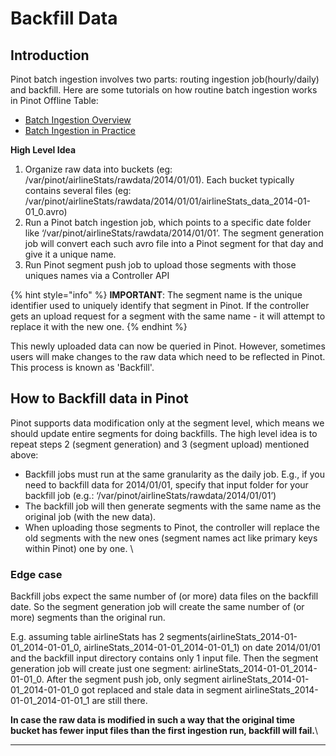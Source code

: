 # Backfill Data

## Introduction

Pinot batch ingestion involves two parts: routing ingestion job(hourly/daily) and backfill. Here are some tutorials on how routine batch ingestion works in Pinot Offline Table:

* [Batch Ingestion Overview](https://docs.pinot.apache.org/basics/data-import/batch-ingestion)
* [Batch Ingestion in Practice](https://docs.pinot.apache.org/users/tutorials/batch-data-ingestion-in-practice)

**High Level Idea**

1. Organize raw data into buckets (eg: /var/pinot/airlineStats/rawdata/2014/01/01). Each bucket typically contains several files (eg: /var/pinot/airlineStats/rawdata/2014/01/01/airlineStats\_data\_2014-01-01\_0.avro)
2. Run a Pinot batch ingestion job, which points to a specific date folder like ‘/var/pinot/airlineStats/rawdata/2014/01/01’. The segment generation job will convert each such avro file into a Pinot segment for that day and give it a unique name.
3. Run Pinot segment push job to upload those segments with those uniques names via a Controller API

{% hint style="info" %}
**IMPORTANT**: The segment name is the unique identifier used to uniquely identify that segment in Pinot. If the controller gets an upload request for a segment with the same name - it will attempt to replace it with the new one.
{% endhint %}

This newly uploaded data can now be queried in Pinot. However, sometimes users will make changes to the raw data which need to be reflected in Pinot. This process is known as 'Backfill'.

## **How to Backfill data in Pinot**

Pinot supports data modification only at the segment level, which means we should update entire segments for doing backfills. The high level idea is to repeat steps 2 (segment generation) and 3 (segment upload) mentioned above:

* Backfill jobs must run at the same granularity as the daily job. E.g., if you need to backfill data for 2014/01/01, specify that input folder for your backfill job (e.g.: ‘/var/pinot/airlineStats/rawdata/2014/01/01’)
* The backfill job will then generate segments with the same name as the original job (with the new data).&#x20;
* When uploading those segments to Pinot, the controller will replace the old segments with the new ones (segment names act like primary keys within Pinot) one by one. \


### **Edge case**

Backfill jobs expect the same number of (or more) data files on the backfill date. So the segment generation job will create the same number of (or more) segments than the original run.

E.g. assuming table airlineStats has 2 segments(airlineStats\_2014-01-01\_2014-01-01\_0, airlineStats\_2014-01-01\_2014-01-01\_1) on date 2014/01/01 and the backfill input directory contains only 1 input file. Then the segment generation job will create just one segment: airlineStats\_2014-01-01\_2014-01-01\_0. After the segment push job, only segment airlineStats\_2014-01-01\_2014-01-01\_0 got replaced and stale data in segment airlineStats\_2014-01-01\_2014-01-01\_1 are still there.

**In case the raw data is modified in such a way that the original time bucket has fewer input files than the first ingestion run, backfill will fail.**\
****





